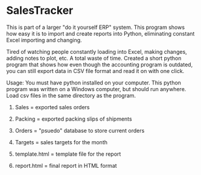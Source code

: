 # SalesTracker
This is  part of a larger "do it yourself ERP" system.  This program shows how easy it is to import and create reports into Python, eliminating constant Excel importing and changing.

Tired of watching people constantly loading into Excel, making changes, adding notes to plot, etc. A total waste of time.  Created a short python program that shows how even though the accounting program is outdated, you can still export data in CSV file format and read it on with one click.

Usage:
You must have python installed on your computer.  This python program was written on a Windows computer, but should run anywhere. Load csv files in the same directory as the program.  
1. Sales   = exported sales orders
2. Packing = exported packing slips of shipments
3. Orders  = "psuedo" database to store current orders
4. Targets = sales targets for the month

5. template.html = template file for the report
6. report.html   = final report in HTML format


